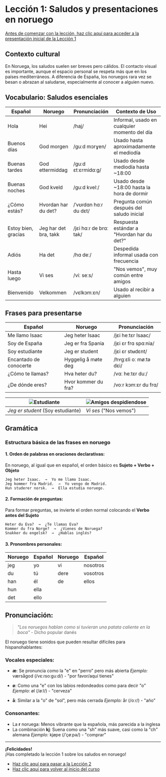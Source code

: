 # Lección 1: Saludos y presentaciones en noruego

[Antes de comenzar con la lección, haz clic aquí para acceder a la presentación inicial de la Lección 1](https://mroche02.github.io/curso-noruego/00-leccion1/presentacion/presentacion.html)

## Contexto cultural
En Noruega, los saludos suelen ser breves pero cálidos. El contacto visual es importante, aunque el espacio personal se respeta más que en los países mediterráneos. A diferencia de España, los noruegos rara vez se besan o abrazan al saludarse, especialmente al conocer a alguien nuevo.

## Vocabulario: Saludos esenciales

| Español             | Noruego              | Pronunciación       | Contexto de Uso                                           |
|---------------------|----------------------|---------------------|-----------------------------------------------------------|
| Hola                | Hei                  | /haj/               | Informal, usado en cualquier momento del día              |
| Buenos días         | God morgen           | /guːd mɔrɣen/       | Usado hasta aproximadamente el mediodía                   |
| Buenas tardes       | God ettermiddag      | /guːd ɛtːɛrmidɑːɡ/ | Usado desde mediodía hasta ~18:00                         |
| Buenas noches       | God kveld            | /guːd kvelː/        | Usado desde ~18:00 hasta la hora de dormir                |
| ¿Cómo estás?        | Hvordan har du det?  | /ˈvʊɾdɑn hɑːɾ du dɛt/ | Pregunta común después del saludo inicial                 |
| Estoy bien, gracias | Jeg har det bra, takk| /jɛi hɑːɾ de brɑː tak/ | Respuesta estándar a "Hvordan har du det?"               |
| Adiós               | Ha det               | /hɑ deː/            | Despedida informal usada con frecuencia                   |
| Hasta luego         | Vi ses               | /viː seːs/          | "Nos vemos", muy común entre amigos                       |
| Bienvenido          | Velkommen            | /vɛlkɔmːɛn/         | Usado al recibir a alguien                               |

## Frases para presentarse

| Español              | Noruego               | Pronunciación        |
|----------------------|-----------------------|----------------------|
| Me llamo Isaac       | Jeg heter Isaac       | /jɛi heːtɛr Isaac/   |
| Soy de España        | Jeg er fra Spania     | /jɛi ɛr frɑ spɑːnia/ |
| Soy estudiante       | Jeg er student        | /jɛi ɛr stʉdɛnt/     |
| Encantado de conocerte | Hyggelig å møte deg  | /hʏgːɛli oː møːtə dɛi/ |
| ¿Cómo te llamas?     | Hva heter du?         | /vɑː heːtɛr duː/     |
| ¿De dónde eres?      | Hvor kommer du fra?   | /voːr kɔmːɛr du frɑ/ |

| ![Estudiante](https://i.postimg.cc/cJSCwPkt/estudiante.jpg) | ![Amigos despidiendose](https://i.postimg.cc/pXQLxsL2/despedirse.jpg) |
|--------------------------|--------------------------|
| *Jeg er student* (Soy estudiante) | *Vi ses* ("Nos vemos") |

## Gramática

### Estructura básica de las frases en noruego

#### 1. Orden de palabras en oraciones declarativas:
En noruego, al igual que en español, el orden básico es **Sujeto + Verbo + Objeto**

```
Jeg heter Isaac.  →  Yo me llamo Isaac.
Jeg kommer fra Madrid.  →  Yo vengo de Madrid.
Hun studerer norsk.  →  Ella estudia noruego.
```

#### 2. Formación de preguntas:
Para formar preguntas, se invierte el orden normal colocando el **Verbo antes del Sujeto**

```
Heter du Eva?  →  ¿Te llamas Eva?
Kommer du fra Norge?  →  ¿Vienes de Noruega?
Snakker du engelsk?  →  ¿Hablas inglés?
```

#### 3. Pronombres personales:

| Noruego | Español | Noruego | Español |
|---------|---------|---------|---------|
| jeg     | yo      | vi      | nosotros|
| du      | tú      | dere    | vosotros|
| han     | él      | de      | ellos   |
| hun     | ella    |         |         |
| det     | ello    |         |         |

## Pronunciación:

> *"Los noruegos hablan como si tuvieran una patata caliente en la boca"* - Dicho popular danés

El noruego tiene sonidos que pueden resultar difíciles para hispanohablantes:

### Vocales especiales:
- **æ**: Se pronuncia como la "e" en "perro" pero más abierta
  *Ejemplo:* værsågod (/vɛːɾsoːguːd/) - "por favor/aquí tienes"

- **ø**: Como una "e" con los labios redondeados como para decir "o"
  *Ejemplo:* øl (/øːl/) - "cerveza"

- **å**: Similar a la "o" de "sol", pero más cerrada
  *Ejemplo:* år (/oːɾ/) - "año"

### Consonantes:
- La **r** noruega: Menos vibrante que la española, más parecida a la inglesa
- La combinación **kj**: Suena como una "sh" más suave, casi como la "ch" alemana
  *Ejemplo:* kjøpe (/ˈçøːpə/) - "comprar"

***

**¡Felicidades!**  
¡Has completado la lección 1 sobre los saludos en noruego! 

- [Haz clic aquí para pasar a la Lección 2](../01-leccion2/leccion2.md)
- [Haz clic aquí para volver al inicio del curso](https://mroche02.github.io/curso-noruego/)
